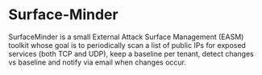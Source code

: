 # Surface-Minder
SurfaceMinder is a small External Attack Surface Management (EASM) toolkit whose goal is to periodically scan a list of public IPs for exposed services (both TCP and UDP), keep a baseline per tenant, detect changes vs baseline and notify via email when changes occur.
